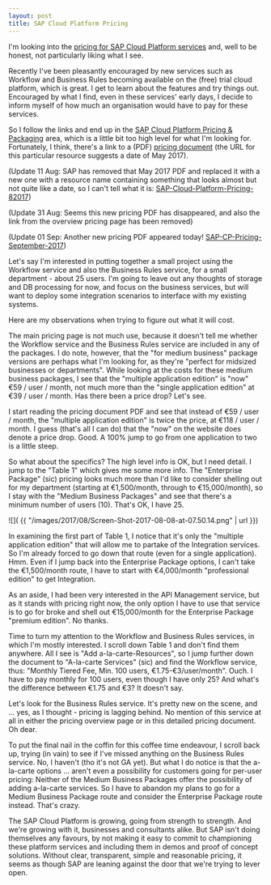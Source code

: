 ```yaml
---
layout: post
title: SAP Cloud Platform Pricing
---
```


I'm looking into the [pricing for SAP Cloud Platform services](https://cloudplatform.sap.com/pricing.html) and, well to be honest, not particularly liking what I see. 

Recently I've been pleasantly encouraged by new services such as Workflow and Business Rules becoming available on the (free) trial cloud platform, which is great. I get to learn about the features and try things out. Encouraged by what I find, even in these services' early days, I decide to inform myself of how much an organisation would have to pay for these services. 

So I follow the links and end up in the [SAP Cloud Platform Pricing & Packaging](https://cloudplatform.sap.com/pricing.html) area, which is a little bit too high level for what I'm looking for. Fortunately, I think, there's a link to a (PDF) [pricing document](https://cloudplatform.sap.com/content/dam/website/skywalker/en_us/PDFs/SAP_Cloud_Platform_Pricing_May2017.pdf) (the URL for this particular resource suggests a date of May 2017). 

(Update 11 Aug: SAP has removed that May 2017 PDF and replaced it with a new one with a resource name containing something that looks almost but not quite like a date, so I can't tell what it is: [SAP-Cloud-Platform-Pricing-82017](https://cloudplatform.sap.com/content/dam/website/skywalker/en_us/PDFs/SAP_Cloud_Platform_Pricing_82017.pdf))

(Update 31 Aug: Seems this new pricing PDF has disappeared, and also the link from the overview pricing page has been removed)

(Update 01 Sep: Another new pricing PDF appeared today! [SAP-CP-Pricing-September-2017](https://cloudplatform.sap.com/content/dam/website/skywalker/en_us/PDFs/SAP_CP_Pricing_September_2017.pdf))

Let's say I'm interested in putting together a small project using the Workflow service and also the Business Rules service, for a small department - about 25 users. I'm going to leave out any thoughts of storage and DB processing for now, and focus on the business services, but will want to deploy some integration scenarios to interface with my existing systems. 

Here are my observations when trying to figure out what it will cost.

The main pricing page is not much use, because it doesn't tell me whether the Workflow service and the Business Rules service are included in any of the packages. I do note, however, that the "for medium business" package versions are perhaps what I'm looking for, as they're "perfect for midsized businesses or departments". While looking at the costs for these medium business packages, I see that the "multiple application edition" is "now" €59 / user / month, not much more than the "single application edition" at €39 / user / month. Has there been a price drop? Let's see.

I start reading the pricing document PDF and see that instead of €59 / user / month, the "multiple application edition" is twice the price, at €118 / user / month. I guess (that's all I can do) that the "now" on the website does denote a price drop. Good. A 100% jump to go from one application to two is a little steep.

So what about the specifics? The high level info is OK, but I need detail. I jump to the "Table 1" which gives me some more info. The "Enterprise Package" (sic) pricing looks much more than I'd like to consider shelling out for my department (starting at €1,500/month, through to €15,000/month), so I stay with the "Medium Business Packages" and see that there's a minimum number of users (10). That's OK, I have 25. 

![]( {{ "/images/2017/08/Screen-Shot-2017-08-08-at-07.50.14.png" | url }})

In examining the first part of Table 1, I notice that it's only the "multiple application edition" that will allow me to partake of the Integration services. So I'm already forced to go down that route (even for a single application). Hmm. Even if I jump back into the Enterprise Package options, I can't take the €1,500/month route, I have to start with €4,000/month "professional edition" to get Integration.

As an aside, I had been very interested in the API Management service, but as it stands with pricing right now, the only option I have to use that service is to go for broke and shell out €15,000/month for the Enterprise Package "premium edition". No thanks. 

Time to turn my attention to the Workflow and Business Rules services, in which I'm mostly interested. I scroll down Table 1 and don't find them anywhere. All I see is "Add a-la-carte-Resources", so I jump further down the document to "A-la-carte Services" (sic) and find the Workflow service, thus: "Monthly Tiered Fee, Min. 100 users, €1.75-€3/user/month". Ouch. I have to pay monthly for 100 users, even though I have only 25? And what's the difference between €1.75 and €3? It doesn't say.

Let's look for the Business Rules service. It's pretty new on the scene, and ... yes, as I thought - pricing is lagging behind. No mention of this service at all in either the pricing overview page or in this detailed pricing document. Oh dear. 

To put the final nail in the coffin for this coffee time endeavour, I scroll back up, trying (in vain) to see if I've missed anything on the Business Rules service. No, I haven't (tho it's not GA yet). But what I do notice is that the a-la-carte options ... aren't even a possibility for customers going for per-user pricing: Neither of the Medium Business Packages offer the possibility of adding a-la-carte services. So I have to abandon my plans to go for a Medium Business Package route and consider the Enterprise Package route instead. That's crazy. 

The SAP Cloud Platform is growing, going from strength to strength. And we're growing with it, businesses and consultants alike. But SAP isn't doing themselves any favours, by not making it easy to commit to championing these platform services and including them in demos and proof of concept solutions. Without clear, transparent, simple and reasonable pricing, it seems as though SAP are leaning against the door that we're trying to lever open.


